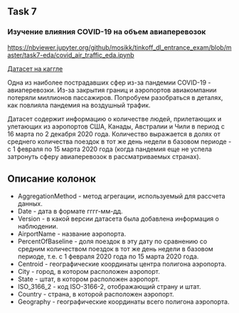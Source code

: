 ## Task 7
### Изучение влияния COVID-19 на объем авиаперевозок

https://nbviewer.jupyter.org/github/mosikk/tinkoff_dl_entrance_exam/blob/master/task7-eda/covid_air_traffic_eda.ipynb

[Датасет на каггле](https://www.kaggle.com/terenceshin/covid19s-impact-on-airport-traffic)

Одна из наиболее пострадавших сфер из-за пандемии COVID-19 - авиаперевозки. Из-за закрытия границ и аэропортов авиакомпании потеряли миллионов пассажиров. Попробуем разобраться в деталях, как повлияла пандемия на воздушный трафик.

Датасет содержит информацию о количестве людей, прилетающих и улетающих из аэропортов США, Канады, Австралии и Чили в период с 16 марта по 2 декабря 2020 года. Количество выражается в долях от среднего количества поездок в тот же день недели в базовом периоде - с 1 февраля по 15 марта 2020 года (когда пандемия еще не успела затронуть сферу авиаперевозок в рассматриваемых странах).

## Описание колонок
* AggregationMethod - метод агрегации, используемый для рассчета данных.
* Date - дата в формате гггг-мм-дд.
* Version - в какой версии датасета была добавлена информация о наблюдении.
* AirportName - название аэропорта.
* PercentOfBaseline - доля поездок в эту дату по сравнению со средним количеством поездок в тот же день недели в базовом периоде, т.е. с 1 февраля 2020 года по 15 марта 2020 года.
* Centroid - географические координаты центра полигона аэропорта.
* City - город, в котором расположен аэропорт.
* State - штат, в котором расположен аэропорт.
* ISO_3166_2 - код ISO-3166-2, отображающий страну и штат.
* Country - страна, в которой расположен аэропорт.
* Geography - географические координаты всего полигона аэропорта.
